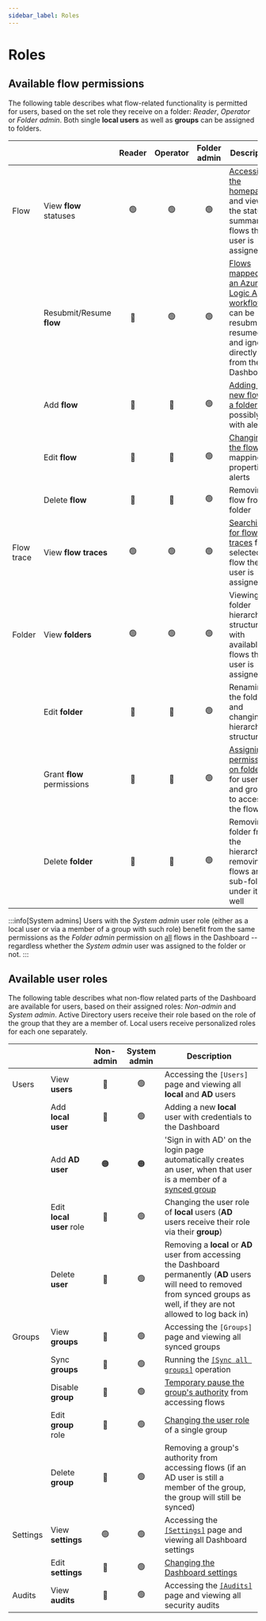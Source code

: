 ```yaml
---
sidebar_label: Roles
---
```


# Roles

## Available flow permissions
The following table describes what flow-related functionality is permitted for users, based on the set role they receive on a folder: *Reader*, *Operator* or *Folder admin*. Both single **local users** as well as **groups** can be assigned to folders.

|       |                          | Reader | Operator | Folder admin | Description |
| ----- | ------------------------ | :----: | :------: | :----------: | ----------- |
| Flow  | View **flow** statuses   | 🟢     | 🟢      | 🟢          | [Accessing the homepage](../flows/index.md) and viewing the status summary of flows the user is assigned to |
|       | Resubmit/Resume **flow** | 🔴     | 🟢      | 🟢          | [Flows mapped to an Azure Logic App workflow](../flows/04_import-flow-traces/import-flows-via-la.mdx) can be resubmitted, resumed and ignored directly from the Dashboard |
|       | Add **flow**             | 🔴     | 🔴      | 🟢          | [Adding a new flow to a folder](../flows/01_add.mdx), possibly with alerts |
|       | Edit **flow**            | 🔴     | 🔴      | 🟢          | [Changing the flow](../flows/01_add.mdx) mapping, properties, alerts |
|       | Delete **flow**          | 🔴     | 🔴      | 🟢          | Removing a flow from a folder |
| Flow trace | View **flow traces** | 🟢    | 🟢      | 🟢          | [Searching for flow traces](../flows/02_search.mdx) for a selected flow the user is assigned to |
| Folder | View **folders**        | 🟢     | 🟢      | 🟢          | Viewing folder hierarchy structure with available flows the user is assigned to |
|       | Edit **folder**          | 🔴     | 🔴      | 🟢          | Renaming the folder and changing hierarchy structure |
|       | Grant **flow** permissions |  🔴  | 🔴      | 🟢          | [Assigning permissions on folders](../flows/01_add.mdx#permissions) for users and groups to access the flows |    
|       | Delete **folder**        | 🔴     | 🔴      | 🟢          | Removing a folder from the hierarchy, removing all flows and sub-folders under it as well |

:::info[System admins]
Users with the *System admin* user role (either as a local user or via a member of a group with such role) benefit from the same permissions as the *Folder admin* permission on <u>all</u> flows in the Dashboard -- regardless whether the *System admin* user was assigned to the folder or not.
:::

## Available user roles
The following table describes what non-flow related parts of the Dashboard are available for users, based on their assigned roles: *Non-admin* and *System admin*. Active Directory users receive their role based on the role of the group that they are a member of. Local users receive personalized roles for each one separately. 

|          |                | Non-admin | System admin | Description  |
| -------- | -------------------- | :-: | :-: | --------------------- |
| Users    | View **users**       | 🔴 | 🟢 | Accessing the `[Users]` page and viewing all **local** and **AD** users |
|          | Add **local user**   | 🔴 | 🟢 | Adding a new **local** user with credentials to the Dashboard |
|          | Add **AD user**      | 🟠 | 🟠 | 'Sign in with AD' on the login page automatically creates an user, when that user is a member of a [synced group](../installation/01_give_ad_access.md) |
|          | Edit **local user** role | 🔴 | 🟢 | Changing the user role of **local** users (**AD** users receive their role via their **group**)              |
|          | Delete **user**      | 🔴 | 🟢 | Removing a **local** or **AD** user from accessing the Dashboard permanently (**AD** users will need to removed from synced groups as well, if they are not allowed to log back in)           |
| Groups   | View **groups**      | 🔴 | 🟢  | Accessing the `[Groups]` page and viewing all synced groups |
|          | Sync **groups**      | 🔴 | 🟢  | Running the [`[Sync all groups]`](../installation/01_give_ad_access.md) operation |
|          | Disable **group**    | 🔴 | 🟢  | [Temporary pause the group's authority](../installation/01_give_ad_access.md) from accessing flows |
|          | Edit **group** role  | 🔴 | 🟢  | [Changing the user role](../installation/01_give_ad_access.md) of a single group |
|          | Delete **group**     | 🔴 | 🟢  | Removing a group's authority from accessing flows (if an AD user is still a member of the group, the group will still be synced)  |
| Settings | View **settings**    | 🟢 | 🟢  | Accessing the [`[Settings]`](../settings.md) page and viewing all Dashboard settings |
|          | Edit **settings**    | 🔴 | 🟢  | [Changing the Dashboard settings](../settings.md) |
| Audits   | View **audits**      | 🔴 | 🟢  | Accessing the [`[Audits]`](../security/04_auditing.mdx) page and viewing all security audits |